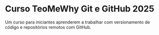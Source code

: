 # Curso TeoMeWhy Git e GitHub 2025

Um curso para iniciantes aprenderem a trabalhar com versionamento de código e repositórios remotos com GitHub.